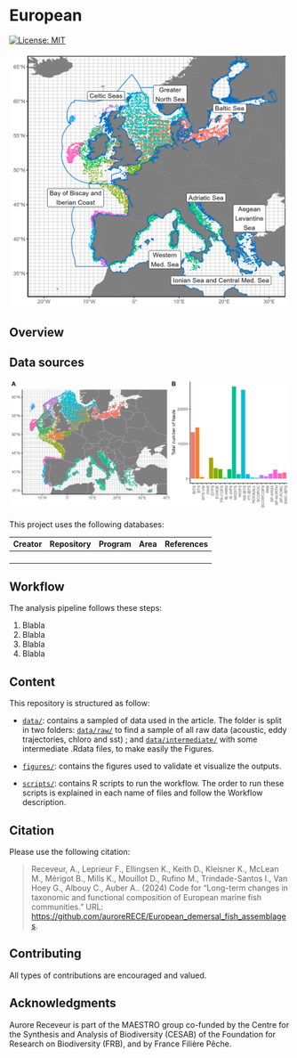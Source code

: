
# European

<!-- badges: start -->

[![License:
MIT](https://img.shields.io/badge/License-MIT-yellow.svg)](https://choosealicense.com/licenses/mit/)
<!-- badges: end -->

![](figures/figure0.jpg)

## Overview

## Data sources

![](figures/figure_data_sources.jpg)

This project uses the following databases:

| Creator | Repository | Program | Area | References |
|:--------|:-----------|:--------|:----:|:----------:|
|         |            |         |      |            |
|         |            |         |      |            |
|         |            |         |      |            |
|         |            |         |      |            |

## Workflow

The analysis pipeline follows these steps:

1.  Blabla
2.  Blabla
3.  Blabla
4.  Blabla


## Content

This repository is structured as follow:

- [`data/`](https://github.com/auroreRECE/European_demersal_fish_assemblages/tree/main/data):
  contains a sampled of data used in the article. The folder is split in
  two folders:
  [`data/raw/`](https://github.com/auroreRECE/European_demersal_fish_assemblages/main/data/raw)
  to find a sample of all raw data (acoustic, eddy trajectories, chloro
  and sst) ; and
  [`data/intermediate/`](https://github.com/auroreRECE/European_demersal_fish_assemblages/tree/main/data/intermediate)
  with some intermediate .Rdata files, to make easily the Figures.

- [`figures/`](https://github.com/auroreRECE/European_demersal_fish_assemblages/tree/main/figures):
  contains the figures used to validate et visualize the outputs.

- [`scripts/`](https://github.com/auroreRECE/European_demersal_fish_assemblages/tree/main/scripts):
  contains R scripts to run the workflow. The order to run these scripts
  is explained in each name of files and follow the Workflow
  description.

## Citation

Please use the following citation:

> Receveur, A., Leprieur F., Ellingsen K., Keith D., Kleisner K., McLean M., Mérigot B., Mills K., Mouillot D., Rufino M., Trindade-Santos I., Van Hoey G., Albouy C., Auber A.. (2024) Code for “Long-term changes in taxonomic and functional composition of European marine fish communities.” URL:
> <https://github.com/auroreRECE/European_demersal_fish_assemblages>.

## Contributing

All types of contributions are encouraged and valued.

## Acknowledgments

Aurore Receveur is part of the MAESTRO group co-funded by the Centre for
the Synthesis and Analysis of Biodiversity (CESAB) of the Foundation for
Research on Biodiversity (FRB), and by France Filière Pêche.
